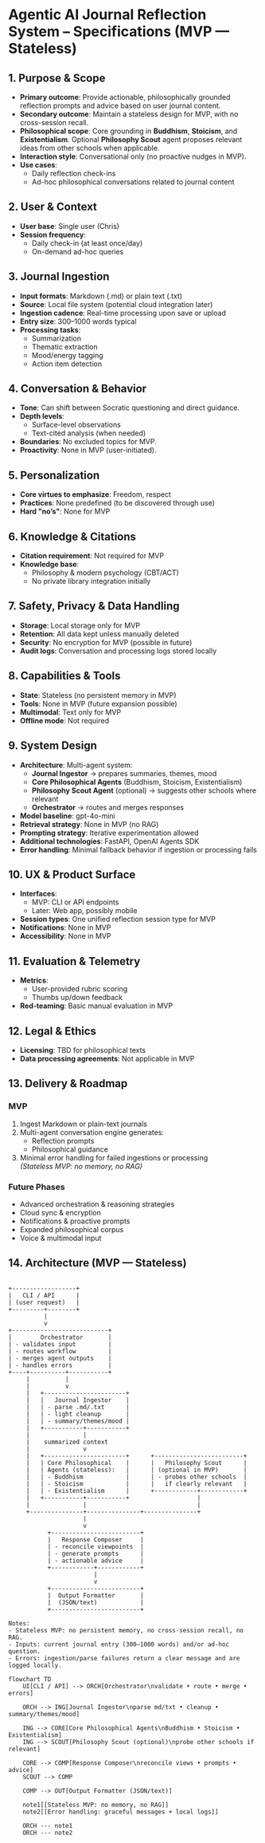 # Agentic AI Journal Reflection System – Specifications (MVP — Stateless)

## 1. Purpose & Scope
- **Primary outcome**: Provide actionable, philosophically grounded reflection prompts and advice based on user journal content.
- **Secondary outcome**: Maintain a stateless design for MVP, with no cross-session recall.
- **Philosophical scope**: Core grounding in **Buddhism**, **Stoicism**, and **Existentialism**. Optional **Philosophy Scout** agent proposes relevant ideas from other schools when applicable.
- **Interaction style**: Conversational only (no proactive nudges in MVP).
- **Use cases**:
  - Daily reflection check-ins
  - Ad-hoc philosophical conversations related to journal content

## 2. User & Context
- **User base**: Single user (Chris)
- **Session frequency**:
  - Daily check-in (at least once/day)
  - On-demand ad-hoc queries

## 3. Journal Ingestion
- **Input formats**: Markdown (.md) or plain text (.txt)
- **Source**: Local file system (potential cloud integration later)
- **Ingestion cadence**: Real-time processing upon save or upload
- **Entry size**: 300–1000 words typical
- **Processing tasks**:
  - Summarization
  - Thematic extraction
  - Mood/energy tagging
  - Action item detection

## 4. Conversation & Behavior
- **Tone**: Can shift between Socratic questioning and direct guidance.
- **Depth levels**:
  - Surface-level observations
  - Text-cited analysis (when needed)
- **Boundaries**: No excluded topics for MVP.
- **Proactivity**: None in MVP (user-initiated).

## 5. Personalization
- **Core virtues to emphasize**: Freedom, respect
- **Practices**: None predefined (to be discovered through use)
- **Hard "no’s"**: None for MVP

## 6. Knowledge & Citations
- **Citation requirement**: Not required for MVP
- **Knowledge base**:
  - Philosophy & modern psychology (CBT/ACT)
  - No private library integration initially

## 7. Safety, Privacy & Data Handling
- **Storage**: Local storage only for MVP
- **Retention**: All data kept unless manually deleted
- **Security**: No encryption for MVP (possible in future)
- **Audit logs**: Conversation and processing logs stored locally

## 8. Capabilities & Tools
- **State**: Stateless (no persistent memory in MVP)
- **Tools**: None in MVP (future expansion possible)
- **Multimodal**: Text only for MVP
- **Offline mode**: Not required

## 9. System Design
- **Architecture**: Multi-agent system:
  - **Journal Ingestor** → prepares summaries, themes, mood
  - **Core Philosophical Agents** (Buddhism, Stoicism, Existentialism)
  - **Philosophy Scout Agent** (optional) → suggests other schools where relevant
  - **Orchestrator** → routes and merges responses
- **Model baseline**: gpt-4o-mini
- **Retrieval strategy**: None in MVP (no RAG)
- **Prompting strategy**: Iterative experimentation allowed
- **Additional technologies**: FastAPI, OpenAI Agents SDK
- **Error handling**: Minimal fallback behavior if ingestion or processing fails

## 10. UX & Product Surface
- **Interfaces**:
  - MVP: CLI or API endpoints
  - Later: Web app, possibly mobile
- **Session types**: One unified reflection session type for MVP
- **Notifications**: None in MVP
- **Accessibility**: None in MVP

## 11. Evaluation & Telemetry
- **Metrics**:
  - User-provided rubric scoring
  - Thumbs up/down feedback
- **Red-teaming**: Basic manual evaluation in MVP

## 12. Legal & Ethics
- **Licensing**: TBD for philosophical texts
- **Data processing agreements**: Not applicable in MVP

## 13. Delivery & Roadmap
### MVP
1. Ingest Markdown or plain-text journals
2. Multi-agent conversation engine generates:
   - Reflection prompts
   - Philosophical guidance
3. Minimal error handling for failed ingestions or processing  
   *(Stateless MVP: no memory, no RAG)*

### Future Phases
- Advanced orchestration & reasoning strategies
- Cloud sync & encryption
- Notifications & proactive prompts
- Expanded philosophical corpus
- Voice & multimodal input

## 14. Architecture (MVP — Stateless)

```

+------------------+
|   CLI / API      |
| (user request)   |
+---------+--------+
          |
          v
+---------------------------+
|        Orchestrator       |
| - validates input         |
| - routes workflow         |
| - merges agent outputs    |
| - handles errors          |
+----+----------+-----------+
     |          |
     |          v
     |   +-----------------------+
     |   |   Journal Ingestor    |
     |   | - parse .md/.txt      |
     |   | - light cleanup       |
     |   | - summary/themes/mood |
     |   +-----------+-----------+
     |               |
     |    summarized context
     |               v
     |   +-----------------------+      +-------------------------+
     |   | Core Philosophical    |      |   Philosophy Scout      |
     |   | Agents (stateless):   |      | (optional in MVP)       |
     |   | - Buddhism            |      | - probes other schools  |
     |   | - Stoicism            |      |   if clearly relevant   |
     |   | - Existentialism      |      +------------+------------+
     |   +-----------+-----------+                   |
     |               |                               |
     +---------------+---------------+---------------+
                     |
                     v
           +-------------------------+
           |   Response Composer     |
           | - reconcile viewpoints  |
           | - generate prompts      |
           | - actionable advice     |
           +------------+------------+
                        |
                        v
           +-------------------------+
           |  Output Formatter       |
           |  (JSON/text)            |
           +-------------------------+

Notes:
- Stateless MVP: no persistent memory, no cross-session recall, no RAG.
- Inputs: current journal entry (300–1000 words) and/or ad-hoc question.
- Errors: ingestion/parse failures return a clear message and are logged locally.
```

```mermaid
flowchart TD
    UI[CLI / API] --> ORCH[Orchestrator\nvalidate • route • merge • errors]

    ORCH --> ING[Journal Ingestor\nparse md/txt • cleanup • summary/themes/mood]

    ING --> CORE[Core Philosophical Agents\nBuddhism • Stoicism • Existentialism]
    ING --> SCOUT[Philosophy Scout (optional)\nprobe other schools if relevant]

    CORE --> COMP[Response Composer\nreconcile views • prompts • advice]
    SCOUT --> COMP

    COMP --> OUT[Output Formatter (JSON/text)]

    note1[[Stateless MVP: no memory, no RAG]]
    note2[[Error handling: graceful messages + local logs]]

    ORCH --- note1
    ORCH --- note2
```